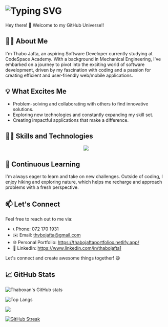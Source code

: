 # ![Typing SVG](https://readme-typing-svg.demolab.com?font=Fira+Code&pause=1000&random=false&width=435&lines=My+name+is+Thabo+Jafta;%3CEat%2C+Sleep%2C+Code%2F%3E...+Repeat;Aspiring+Software+Developer)

Hey there! 👋 Welcome to my GitHub Universe!!

## 🙋‍♂️ About Me

I'm Thabo Jafta, an aspiring Software Developer currently studying at CodeSpace Academy. With a background in Mechanical Engineering, I've embarked on a journey to pivot into the exciting world of software development, driven by my fascination with coding and a passion for creating efficient and user-friendly web/mobile applications.

## 💡 What Excites Me

- Problem-solving and collaborating with others to find innovative solutions.
- Exploring new technologies and constantly expanding my skill set.
- Creating impactful applications that make a difference.

## 👨‍💻 Skills and Technologies

<p align="center">
  <a href="https://skillicons.dev">
    <img src="https://skillicons.dev/icons?i=javascript,html,css,react,figma&theme=light" />
  </a>
</p>

## 🌱 Continuous Learning

I'm always eager to learn and take on new challenges. Outside of coding, I enjoy hiking and exploring nature, which helps me recharge and approach problems with a fresh perspective.

## 📫 Let's Connect

Feel free to reach out to me via:

- 📞 Phone: 072 170 1931
- ✉️ Email: thvbojafta@gmail.com
- 🌐 Personal Portfolio: https://thabojaftaportfoliox.netlify.app/
- 💼 LinkedIn: https://www.linkedin.com/in/thabojafta1

Let's connect and create awesome things together! 😄

## 📈 GitHub Stats

![Thaboxan's GitHub stats](https://github-readme-stats.vercel.app/api?username=thaboxan)

![Top Langs](https://github-readme-stats.vercel.app/api/top-langs/?username=thaboxan&size_weight=0.5&count_weight=0.5)

![](https://komarev.com/ghpvc/?username=thaboxan)

[![GitHub Streak](https://streak-stats.demolab.com/?user=thaboxan)](https://git.io/streak-stats)
